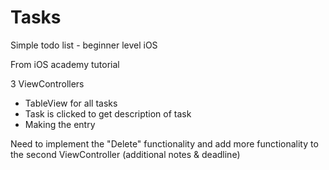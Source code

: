 # Tasks
Simple todo list - beginner level iOS

From iOS academy tutorial

3 ViewControllers 
- TableView for all tasks
- Task is clicked to get description of task
- Making the entry

Need to implement the "Delete" functionality and add more functionality to the second ViewController (additional notes & deadline)
